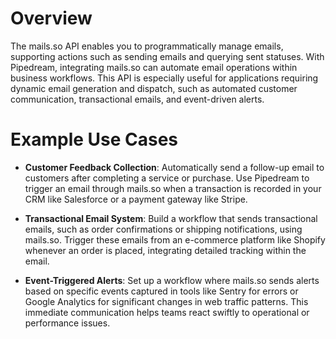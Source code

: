 # Overview

The mails.so API enables you to programmatically manage emails, supporting actions such as sending emails and querying sent statuses. With Pipedream, integrating mails.so can automate email operations within business workflows. This API is especially useful for applications requiring dynamic email generation and dispatch, such as automated customer communication, transactional emails, and event-driven alerts.

# Example Use Cases

- **Customer Feedback Collection**: Automatically send a follow-up email to customers after completing a service or purchase. Use Pipedream to trigger an email through mails.so when a transaction is recorded in your CRM like Salesforce or a payment gateway like Stripe.

- **Transactional Email System**: Build a workflow that sends transactional emails, such as order confirmations or shipping notifications, using mails.so. Trigger these emails from an e-commerce platform like Shopify whenever an order is placed, integrating detailed tracking within the email.

- **Event-Triggered Alerts**: Set up a workflow where mails.so sends alerts based on specific events captured in tools like Sentry for errors or Google Analytics for significant changes in web traffic patterns. This immediate communication helps teams react swiftly to operational or performance issues.
